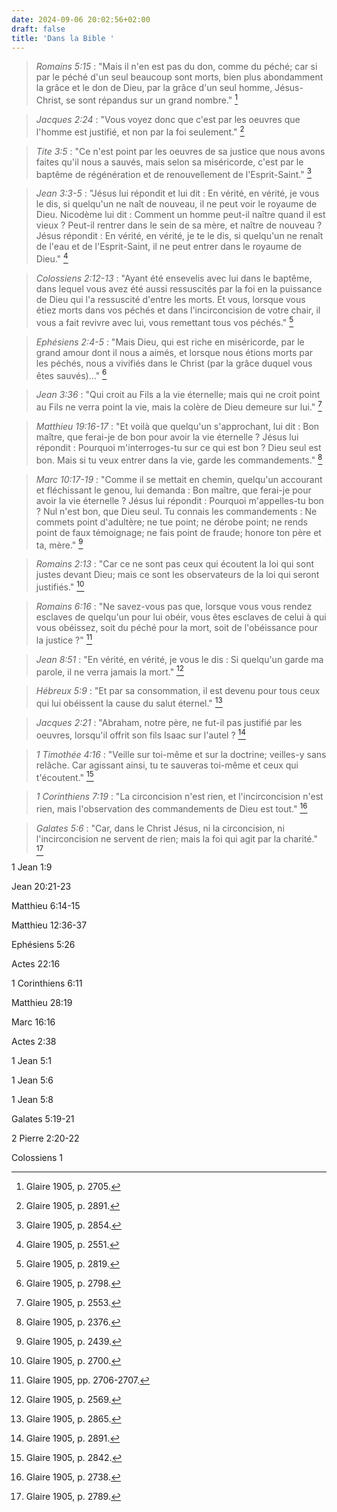 ```yaml
---
date: 2024-09-06 20:02:56+02:00
draft: false
title: 'Dans la Bible '
---
```





> *Romains 5:15* : "Mais il n'en est pas du don, comme du péché; car si par le péché d'un seul beaucoup sont morts, bien plus abondamment la grâce et le don de Dieu, par la grâce d'un seul homme, Jésus-Christ, se sont répandus sur un grand nombre." [^1]

[^1]: Glaire 1905, p. 2705.

> *Jacques 2:24* : "Vous voyez donc que c'est par les oeuvres que l'homme est justifié, et non par la foi seulement." [^2]

[^2]: Glaire 1905, p. 2891. 

> *Tite 3:5* : "Ce n'est point par les oeuvres de sa justice que nous avons faites qu'il nous a sauvés, mais selon sa miséricorde, c'est par le baptême de régénération et de renouvellement de l'Esprit-Saint." [^3]

[^3]: Glaire 1905, p. 2854.

> *Jean 3:3-5* : "Jésus lui répondit et lui dit : En vérité, en vérité, je vous le dis, si quelqu'un ne naît de nouveau, il ne peut voir le royaume de Dieu. Nicodème lui dit : Comment un homme peut-il naître quand il est vieux ? Peut-il rentrer dans le sein de sa mère, et naître de nouveau ? Jésus répondit : En vérité, en vérité, je te le dis, si quelqu'un ne renaît de l'eau et de l'Esprit-Saint, il ne peut entrer dans le royaume de Dieu." [^4]

[^4]: Glaire 1905, p. 2551.

> *Colossiens 2:12-13* : "Ayant été ensevelis avec lui dans le baptême, dans lequel vous avez été aussi ressuscités par la foi en la puissance de Dieu qui l'a ressuscité d'entre les morts. Et vous, lorsque vous étiez morts dans vos péchés et dans l'incirconcision de votre chair, il vous a fait revivre avec lui, vous remettant tous vos péchés." [^5]

[^5]: Glaire 1905, p. 2819. 

> *Ephésiens 2:4-5* : "Mais Dieu, qui est riche en miséricorde, par le grand amour dont il nous a aimés, et lorsque nous étions morts par les péchés, nous a vivifiés dans le Christ (par la grâce duquel vous êtes sauvés)..." [^6]

[^6]: Glaire 1905, p. 2798. 

> *Jean 3:36* : "Qui croit au Fils a la vie éternelle; mais qui ne croit point au Fils ne verra point la vie, mais la colère de Dieu demeure sur lui." [^7]

[^7]: Glaire 1905, p. 2553. 

> *Matthieu 19:16-17* : "Et voilà que quelqu'un s'approchant, lui dit : Bon maître, que ferai-je de bon pour avoir la vie éternelle ? Jésus lui répondit : Pourquoi m'interroges-tu sur ce qui est bon ? Dieu seul est bon. Mais si tu veux entrer dans la vie, garde les commandements." [^8]

[^8]: Glaire 1905, p. 2376. 

> *Marc 10:17-19* : "Comme il se mettait en chemin, quelqu'un accourant et fléchissant le genou, lui demanda : Bon maître, que ferai-je pour avoir la vie éternelle ? Jésus lui répondit : Pourquoi m'appelles-tu bon ? Nul n'est bon, que Dieu seul. Tu connais les commandements : Ne commets point d'adultère; ne tue point; ne dérobe point; ne rends point de faux témoignage; ne fais point de fraude; honore ton père et ta, mère." [^9]

[^9]: Glaire 1905, p. 2439. 

> *Romains 2:13* : "Car ce ne sont pas ceux qui écoutent la loi qui sont justes devant Dieu; mais ce sont les observateurs de la loi qui seront justifiés." [^10]

[^10]: Glaire 1905, p. 2700. 

> *Romains 6:16* : "Ne savez-vous pas que, lorsque vous vous rendez esclaves de quelqu'un pour lui obéir, vous êtes esclaves de celui à qui vous obéissez, soit du péché pour la mort, soit de l'obéissance pour la justice ?" [^11]

[^11]: Glaire 1905, pp. 2706-2707. 

> *Jean 8:51* : "En vérité, en vérité, je vous le dis : Si quelqu'un garde ma parole, il ne verra jamais la mort." [^12]

[^12]: Glaire 1905, p. 2569. 

> *Hébreux 5:9* : "Et par sa consommation, il est devenu pour tous ceux qui lui obéissent la cause du salut éternel." [^13]

[^13]: Glaire 1905, p. 2865.

> *Jacques 2:21* : "Abraham, notre père, ne fut-il pas justifié par les oeuvres, lorsqu'il offrit son fils Isaac sur l'autel ? [^14]

[^14]: Glaire 1905, p. 2891. 

> *1 Timothée 4:16* : "Veille sur toi-même et sur la doctrine; veilles-y sans relâche. Car agissant ainsi, tu te sauveras toi-même et ceux qui t'écoutent." [^15]

[^15]: Glaire 1905, p. 2842. 

> *1 Corinthiens 7:19* : "La circoncision n'est rien, et l'incirconcision n'est rien, mais l'observation des commandements de Dieu est tout." [^16]

[^16]: Glaire 1905, p. 2738. 

> *Galates 5:6* : "Car, dans le Christ Jésus, ni la circoncision, ni l'incirconcision ne servent de rien; mais la foi qui agit par la charité." [^17]

[^17]: Glaire 1905, p. 2789.


1 Jean 1:9

Jean 20:21-23

Matthieu 6:14-15

Matthieu 12:36-37

Ephésiens 5:26

Actes 22:16

1 Corinthiens 6:11

Matthieu 28:19

Marc 16:16

Actes 2:38

1 Jean 5:1

1 Jean 5:6

1 Jean 5:8

Galates 5:19-21

2 Pierre 2:20-22

Colossiens 1
